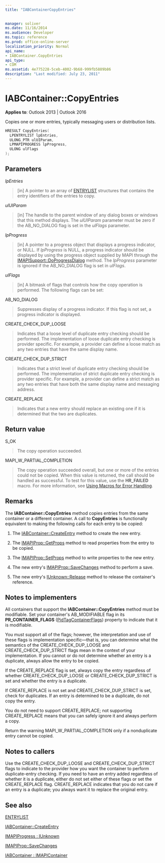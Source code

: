 ```yaml
---
title: "IABContainerCopyEntries"
 
 
manager: soliver
ms.date: 11/16/2014
ms.audience: Developer
ms.topic: reference
ms.prod: office-online-server
localization_priority: Normal
api_name:
- IABContainer.CopyEntries
api_type:
- COM
ms.assetid: 4e775228-5ceb-4002-9b68-999fb5889b86
description: "Last modified: July 23, 2011"
---
```


# IABContainer::CopyEntries

  
  
**Applies to**: Outlook 2013 | Outlook 2016 
  
Copies one or more entries, typically messaging users or distribution lists.
  
```cpp
HRESULT CopyEntries(
  LPENTRYLIST lpEntries,
  ULONG_PTR ulUIParam,
  LPMAPIPROGRESS lpProgress,
  ULONG ulFlags
);
```

## Parameters

 _lpEntries_
  
> [in] A pointer to an array of [ENTRYLIST](entrylist.md) structures that contains the entry identifiers of the entries to copy. 
    
 _ulUIParam_
  
> [in] The handle to the parent window of any dialog boxes or windows that this method displays. The  _ulUIParam_ parameter must be zero if the AB_NO_DIALOG flag is set in the  _ulFlags_ parameter. 
    
 _lpProgress_
  
> [in] A pointer to a progress object that displays a progress indicator, or NULL. If  _lpProgress_ is NULL, a progress indicator should be displayed by using the progress object supplied by MAPI through the [IMAPISupport::DoProgressDialog](imapisupport-doprogressdialog.md) method. The  _lpProgress_ parameter is ignored if the AB_NO_DIALOG flag is set in  _ulFlags_.
    
 _ulFlags_
  
> [in] A bitmask of flags that controls how the copy operation is performed. The following flags can be set:
    
AB_NO_DIALOG 
  
> Suppresses display of a progress indicator. If this flag is not set, a progress indicator is displayed.
    
CREATE_CHECK_DUP_LOOSE 
  
> Indicates that a loose level of duplicate entry checking should be performed. The implementation of loose duplicate entry checking is provider specific. For example, a provider can define a loose match as any two entries that have the same display name.
    
CREATE_CHECK_DUP_STRICT 
  
> Indicates that a strict level of duplicate entry checking should be performed. The implementation of strict duplicate entry checking is provider specific. For example, a provider can define a strict match as any two entries that have both the same display name and messaging address.
    
CREATE_REPLACE 
  
> Indicates that a new entry should replace an existing one if it is determined that the two are duplicates.
    
## Return value

S_OK 
  
> The copy operation succeeded.
    
MAPI_W_PARTIAL_COMPLETION 
  
> The copy operation succeeded overall, but one or more of the entries could not be copied. When this value is returned, the call should be handled as successful. To test for this value, use the **HR_FAILED** macro. For more information, see [Using Macros for Error Handling](using-macros-for-error-handling.md).
    
## Remarks

The **IABContainer::CopyEntries** method copies entries from the same container or a different container. A call to **CopyEntries** is functionally equivalent to making the following calls for each entry to be copied: 
  
1. The [IABContainer::CreateEntry](iabcontainer-createentry.md) method to create the new entry. 
    
2. The [IMAPIProp::GetProps](imapiprop-getprops.md) method to read properties from the entry to be copied. 
    
3. The [IMAPIProp::SetProps](imapiprop-setprops.md) method to write properties to the new entry. 
    
4. The new entry's [IMAPIProp::SaveChanges](imapiprop-savechanges.md) method to perform a save. 
    
5. The new entry's [IUnknown::Release](https://msdn.microsoft.com/library/ms682317%28VS.85%29.aspx) method to release the container's reference. 
    
## Notes to implementers

All containers that support the **IABContainer::CopyEntries** method must be modifiable. Set your container's AB_MODIFIABLE flag in its **PR_CONTAINER_FLAGS** ([PidTagContainerFlags](pidtagcontainerflags-canonical-property.md)) property to indicate that it is modifiable. 
  
You must support all of the flags; however, the interpretation and use of these flags is implementation specific—that is, you can determine what the semantics of the CREATE_CHECK_DUP_LOOSE and CREATE_CHECK_DUP_STRICT flags mean in the context of your implementation. If you cannot or do not determine whether an entry is a duplicate, always allow the entry to be copied. 
  
If the CREATE_REPLACE flag is set, always copy the entry regardless of whether CREATE_CHECK_DUP_LOOSE or CREATE_CHECK_DUP_STRICT is set and whether the entry is a duplicate. 
  
If CREATE_REPLACE is not set and CREATE_CHECK_DUP_STRICT is set, check for duplicates. If an entry is determined to be a duplicate, do not copy the entry. 
  
You do not need to support CREATE_REPLACE; not supporting CREATE_REPLACE means that you can safely ignore it and always perform a copy. 
  
Return the warning MAPI_W_PARTIAL_COMPLETION only if a nonduplicate entry cannot be copied. 
  
## Notes to callers

Use the CREATE_CHECK_DUP_LOOSE and CREATE_CHECK_DUP_STRICT flags to indicate to the provider how you want the container to perform duplicate-entry checking. If you need to have an entry added regardless of whether it is a duplicate, either do not set either of these flags or set the CREATE_REPLACE flag. CREATE_REPLACE indicates that you do not care if an entry is a duplicate; you always want it to replace the original entry. 
  
## See also



[ENTRYLIST](entrylist.md)
  
[IABContainer::CreateEntry](iabcontainer-createentry.md)
  
[IMAPIProgress : IUnknown](imapiprogressiunknown.md)
  
[IMAPIProp::SaveChanges](imapiprop-savechanges.md)
  
[IABContainer : IMAPIContainer](iabcontainerimapicontainer.md)

